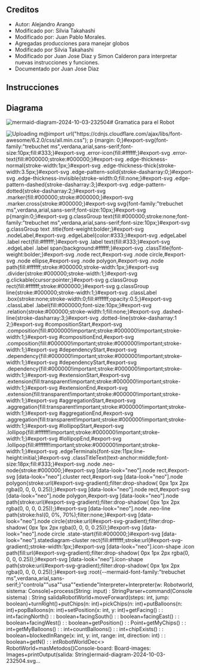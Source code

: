 ## Creditos
- Autor: Alejandro Arango
- Modificado por: Silvia Takahashi
- Modificado por: Juan Pablo Morales.
- Agregadas producciones para manejar globos
- Modificado por Silvia Takahashi
- Modificado por Juan Jose Diaz y Simon Calderon para interpretar nuevas instrucciones y funciones.
- Documentado por Juan Jose Diaz
## Instrucciones

## Diagrama
![mermaid-diagram-2024-10-03-232504](https://github.com/user-attachments/assets/057ec0cd-60f8-4807-8ea7-df02c13a35e3)# Gramatica para el Robot

![Uploading m<svg aria-roledescription="classDiagram" role="graphics-document document" viewBox="0 0 546.796875 969" style="max-width: 546.796875px;" xmlns="http://www.w3.org/2000/svg" width="100%" id="export-svg"><style xmlns="http://www.w3.org/1999/xhtml">@import url("https://cdnjs.cloudflare.com/ajax/libs/font-awesome/6.2.0/css/all.min.css"); p {margin: 0;}</style><style>#export-svg{font-family:"trebuchet ms",verdana,arial,sans-serif;font-size:10px;fill:#333;}#export-svg .error-icon{fill:#ffffff;}#export-svg .error-text{fill:#000000;stroke:#000000;}#export-svg .edge-thickness-normal{stroke-width:1px;}#export-svg .edge-thickness-thick{stroke-width:3.5px;}#export-svg .edge-pattern-solid{stroke-dasharray:0;}#export-svg .edge-thickness-invisible{stroke-width:0;fill:none;}#export-svg .edge-pattern-dashed{stroke-dasharray:3;}#export-svg .edge-pattern-dotted{stroke-dasharray:2;}#export-svg .marker{fill:#000000;stroke:#000000;}#export-svg .marker.cross{stroke:#000000;}#export-svg svg{font-family:"trebuchet ms",verdana,arial,sans-serif;font-size:10px;}#export-svg p{margin:0;}#export-svg g.classGroup text{fill:#000000;stroke:none;font-family:"trebuchet ms",verdana,arial,sans-serif;font-size:10px;}#export-svg g.classGroup text .title{font-weight:bolder;}#export-svg .nodeLabel,#export-svg .edgeLabel{color:#333;}#export-svg .edgeLabel .label rect{fill:#ffffff;}#export-svg .label text{fill:#333;}#export-svg .edgeLabel .label span{background:#ffffff;}#export-svg .classTitle{font-weight:bolder;}#export-svg .node rect,#export-svg .node circle,#export-svg .node ellipse,#export-svg .node polygon,#export-svg .node path{fill:#ffffff;stroke:#000000;stroke-width:1px;}#export-svg .divider{stroke:#000000;stroke-width:1;}#export-svg g.clickable{cursor:pointer;}#export-svg g.classGroup rect{fill:#ffffff;stroke:#000000;}#export-svg g.classGroup line{stroke:#000000;stroke-width:1;}#export-svg .classLabel .box{stroke:none;stroke-width:0;fill:#ffffff;opacity:0.5;}#export-svg .classLabel .label{fill:#000000;font-size:10px;}#export-svg .relation{stroke:#000000;stroke-width:1;fill:none;}#export-svg .dashed-line{stroke-dasharray:3;}#export-svg .dotted-line{stroke-dasharray:1 2;}#export-svg #compositionStart,#export-svg .composition{fill:#000000!important;stroke:#000000!important;stroke-width:1;}#export-svg #compositionEnd,#export-svg .composition{fill:#000000!important;stroke:#000000!important;stroke-width:1;}#export-svg #dependencyStart,#export-svg .dependency{fill:#000000!important;stroke:#000000!important;stroke-width:1;}#export-svg #dependencyStart,#export-svg .dependency{fill:#000000!important;stroke:#000000!important;stroke-width:1;}#export-svg #extensionStart,#export-svg .extension{fill:transparent!important;stroke:#000000!important;stroke-width:1;}#export-svg #extensionEnd,#export-svg .extension{fill:transparent!important;stroke:#000000!important;stroke-width:1;}#export-svg #aggregationStart,#export-svg .aggregation{fill:transparent!important;stroke:#000000!important;stroke-width:1;}#export-svg #aggregationEnd,#export-svg .aggregation{fill:transparent!important;stroke:#000000!important;stroke-width:1;}#export-svg #lollipopStart,#export-svg .lollipop{fill:#ffffff!important;stroke:#000000!important;stroke-width:1;}#export-svg #lollipopEnd,#export-svg .lollipop{fill:#ffffff!important;stroke:#000000!important;stroke-width:1;}#export-svg .edgeTerminals{font-size:11px;line-height:initial;}#export-svg .classTitleText{text-anchor:middle;font-size:18px;fill:#333;}#export-svg .node .neo-node{stroke:#000000;}#export-svg [data-look="neo"].node rect,#export-svg [data-look="neo"].cluster rect,#export-svg [data-look="neo"].node polygon{stroke:url(#export-svg-gradient);filter:drop-shadow( 0px 1px 2px rgba(0, 0, 0, 0.25));}#export-svg [data-look="neo"].node rect,#export-svg [data-look="neo"].node polygon,#export-svg [data-look="neo"].node path{stroke:url(#export-svg-gradient);filter:drop-shadow( 0px 1px 2px rgba(0, 0, 0, 0.25));}#export-svg [data-look="neo"].node .neo-line path{stroke:hsl(0, 0%, 70%);filter:none;}#export-svg [data-look="neo"].node circle{stroke:url(#export-svg-gradient);filter:drop-shadow( 0px 1px 2px rgba(0, 0, 0, 0.25));}#export-svg [data-look="neo"].node circle .state-start{fill:#000000;}#export-svg [data-look="neo"].statediagram-cluster rect{fill:#ffffff;stroke:url(#export-svg-gradient);stroke-width:1px;}#export-svg [data-look="neo"].icon-shape .icon path{fill:url(#export-svg-gradient);filter:drop-shadow( 0px 1px 2px rgba(0, 0, 0, 0.25));}#export-svg [data-look="neo"].icon-shape path{stroke:url(#export-svg-gradient);filter:drop-shadow( 0px 1px 2px rgba(0, 0, 0, 0.25));}#export-svg :root{--mermaid-font-family:"trebuchet ms",verdana,arial,sans-serif;}</style><g><defs><marker orient="auto" markerHeight="240" markerWidth="190" refY="7" refX="18" class="marker aggregation classDiagram" id="export-svg_classDiagram-aggregationStart"><path d="M 18,7 L9,13 L1,7 L9,1 Z"/></marker></defs><defs><marker orient="auto" markerHeight="28" markerWidth="20" refY="7" refX="1" class="marker aggregation classDiagram" id="export-svg_classDiagram-aggregationEnd"><path d="M 18,7 L9,13 L1,7 L9,1 Z"/></marker></defs><defs><marker orient="auto" markerHeight="240" markerWidth="190" refY="7" refX="18" class="marker extension classDiagram" id="export-svg_classDiagram-extensionStart"><path d="M 1,7 L18,13 V 1 Z"/></marker></defs><defs><marker orient="auto" markerHeight="28" markerWidth="20" refY="7" refX="1" class="marker extension classDiagram" id="export-svg_classDiagram-extensionEnd"><path d="M 1,1 V 13 L18,7 Z"/></marker></defs><defs><marker orient="auto" markerHeight="240" markerWidth="190" refY="7" refX="18" class="marker composition classDiagram" id="export-svg_classDiagram-compositionStart"><path d="M 18,7 L9,13 L1,7 L9,1 Z"/></marker></defs><defs><marker orient="auto" markerHeight="28" markerWidth="20" refY="7" refX="1" class="marker composition classDiagram" id="export-svg_classDiagram-compositionEnd"><path d="M 18,7 L9,13 L1,7 L9,1 Z"/></marker></defs><defs><marker orient="auto" markerHeight="240" markerWidth="190" refY="7" refX="6" class="marker dependency classDiagram" id="export-svg_classDiagram-dependencyStart"><path d="M 5,7 L9,13 L1,7 L9,1 Z"/></marker></defs><defs><marker orient="auto" markerHeight="28" markerWidth="20" refY="7" refX="13" class="marker dependency classDiagram" id="export-svg_classDiagram-dependencyEnd"><path d="M 18,7 L9,13 L14,7 L9,1 Z"/></marker></defs><defs><marker orient="auto" markerHeight="240" markerWidth="190" refY="7" refX="13" class="marker lollipop classDiagram" id="export-svg_classDiagram-lollipopStart"><circle r="6" cy="7" cx="7" fill="transparent" stroke="black"/></marker></defs><defs><marker orient="auto" markerHeight="240" markerWidth="190" refY="7" refX="1" class="marker lollipop classDiagram" id="export-svg_classDiagram-lollipopEnd"><circle r="6" cy="7" cx="7" fill="transparent" stroke="black"/></marker></defs><g class="root"><g class="clusters"/><g class="edgePaths"><path marker-start="url(#export-svg_classDiagram-dependencyStart)" style="fill:none" class="edge-pattern-solid relation" data-edge="true" id="id_Parser_Interpreter_1" d="M172.893,102.135L163.682,107.779C154.471,113.423,136.048,124.712,126.836,136.522C117.625,148.333,117.625,160.667,117.625,166.833L117.625,173"/><path marker-end="url(#export-svg_classDiagram-dependencyEnd)" style="fill:none" class="edge-pattern-solid relation" data-edge="true" id="id_Parser_RobotWorldDec_2" d="M326.522,99L336.586,105.167C346.65,111.333,366.778,123.667,376.842,135C386.906,146.333,386.906,156.667,386.906,161.833L386.906,167"/><path marker-start="url(#export-svg_classDiagram-dependencyStart)" style="fill:none" class="edge-pattern-solid relation" data-edge="true" id="id_Interpreter_Console_3" d="M117.625,298L117.625,303.167C117.625,308.333,117.625,318.667,117.625,367.333C117.625,416,117.625,503,117.625,546.5L117.625,590"/><path marker-end="url(#export-svg_classDiagram-extensionEnd)" style="fill:none" class="edge-pattern-solid relation" data-edge="true" id="id_RobotWorldDec_RobotWorld_4" d="M386.906,292L386.906,298.167C386.906,304.333,386.906,316.667,386.906,326C386.906,335.333,386.906,341.667,386.906,344.833L386.906,348"/></g><g class="edgeLabels"><g transform="translate(117.625, 136)" class="edgeLabel"><g transform="translate(-21.33984375, -12)" data-id="id_Parser_Interpreter_1" class="label"><foreignObject height="24" width="42.6796875"><div style="display: inline-block; white-space: nowrap;" xmlns="http://www.w3.org/1999/xhtml"><span class="edgeLabel"><span class="edgeLabel">"controla"</span></span></div></foreignObject></g></g><g transform="translate(386.90625, 136)" class="edgeLabel"><g transform="translate(-11.61328125, -12)" data-id="id_Parser_RobotWorldDec_2" class="label"><foreignObject height="24" width="23.2265625"><div style="display: inline-block; white-space: nowrap;" xmlns="http://www.w3.org/1999/xhtml"><span class="edgeLabel"><span class="edgeLabel">"usa"</span></span></div></foreignObject></g></g><g transform="translate(117.625, 329)" class="edgeLabel"><g transform="translate(-11.61328125, -12)" data-id="id_Interpreter_Console_3" class="label"><foreignObject height="24" width="23.2265625"><div style="display: inline-block; white-space: nowrap;" xmlns="http://www.w3.org/1999/xhtml"><span class="edgeLabel"><span class="edgeLabel">"usa"</span></span></div></foreignObject></g></g><g transform="translate(386.90625, 329)" class="edgeLabel"><g transform="translate(-22.45703125, -12)" data-id="id_RobotWorldDec_RobotWorld_4" class="label"><foreignObject height="24" width="44.9140625"><div style="display: inline-block; white-space: nowrap;" xmlns="http://www.w3.org/1999/xhtml"><span class="edgeLabel"><span class="edgeLabel">"extiende"</span></span></div></foreignObject></g></g></g><g class="nodes"><g transform="translate(117.625, 232.5)" data-id="Interpreter" data-node="true" id="classId-Interpreter-2692" class="node default"><rect height="119" width="219.25" y="-59.5" x="-109.625" class="outer title-state" style=""/><line y2="-23.5" y1="-23.5" x2="109.625" x1="-109.625" class="divider"/><line y2="-7.5" y1="-7.5" x2="109.625" x1="-109.625" class="divider"/><g class="label"><foreignObject height="0" width="0"><div style="display: inline-block; white-space: nowrap;" xmlns="http://www.w3.org/1999/xhtml"><span class="nodeLabel"></span></div></foreignObject><foreignObject transform="translate( -25.0078125, -52)" height="24" width="50.015625" class="classTitle"><div style="display: inline-block; white-space: nowrap;" xmlns="http://www.w3.org/1999/xhtml"><span class="nodeLabel">Interpreter</span></div></foreignObject><foreignObject transform="translate( -102.125, 0)" height="24" width="204.25"><div style="display: inline-block; white-space: nowrap;" xmlns="http://www.w3.org/1999/xhtml"><span class="nodeLabel">+Interpreter(w: Robotworld, sistema: Console)</span></div></foreignObject><foreignObject transform="translate( -102.125, 28)" height="24" width="135.34375"><div style="display: inline-block; white-space: nowrap;" xmlns="http://www.w3.org/1999/xhtml"><span class="nodeLabel">+process(String: input) : String</span></div></foreignObject></g></g><g transform="translate(252.265625, 53.5)" data-id="Parser" data-node="true" id="classId-Parser-2693" class="node default"><rect height="91" width="208.6953125" y="-45.5" x="-104.34765625" class="outer title-state" style=""/><line y2="-9.5" y1="-9.5" x2="104.34765625" x1="-104.34765625" class="divider"/><line y2="6.5" y1="6.5" x2="104.34765625" x1="-104.34765625" class="divider"/><g class="label"><foreignObject height="0" width="0"><div style="display: inline-block; white-space: nowrap;" xmlns="http://www.w3.org/1999/xhtml"><span class="nodeLabel"></span></div></foreignObject><foreignObject transform="translate( -15.5703125, -38)" height="24" width="31.140625" class="classTitle"><div style="display: inline-block; white-space: nowrap;" xmlns="http://www.w3.org/1999/xhtml"><span class="nodeLabel">Parser</span></div></foreignObject><foreignObject transform="translate( -96.84765625, 14)" height="24" width="193.6953125"><div style="display: inline-block; white-space: nowrap;" xmlns="http://www.w3.org/1999/xhtml"><span class="nodeLabel">+command(Console sistema) : String salida</span></div></foreignObject></g></g><g transform="translate(386.90625, 663.5)" data-id="RobotWorld" data-node="true" id="classId-RobotWorld-2694" class="node default"><rect height="595" width="303.78125" y="-297.5" x="-151.890625" class="outer title-state" style=""/><line y2="-261.5" y1="-261.5" x2="151.890625" x1="-151.890625" class="divider"/><line y2="-245.5" y1="-245.5" x2="151.890625" x1="-151.890625" class="divider"/><g class="label"><foreignObject height="0" width="0"><div style="display: inline-block; white-space: nowrap;" xmlns="http://www.w3.org/1999/xhtml"><span class="nodeLabel"></span></div></foreignObject><foreignObject transform="translate( -28.51171875, -290)" height="24" width="57.0234375" class="classTitle"><div style="display: inline-block; white-space: nowrap;" xmlns="http://www.w3.org/1999/xhtml"><span class="nodeLabel">RobotWorld</span></div></foreignObject><foreignObject transform="translate( -144.390625, -238)" height="24" width="182.03125"><div style="display: inline-block; white-space: nowrap;" xmlns="http://www.w3.org/1999/xhtml"><span class="nodeLabel">+moveForward(steps: int, jump: boolean)</span></div></foreignObject><foreignObject transform="translate( -144.390625, -210)" height="24" width="53.078125"><div style="display: inline-block; white-space: nowrap;" xmlns="http://www.w3.org/1999/xhtml"><span class="nodeLabel">+turnRight()</span></div></foreignObject><foreignObject transform="translate( -144.390625, -182)" height="24" width="73.6484375"><div style="display: inline-block; white-space: nowrap;" xmlns="http://www.w3.org/1999/xhtml"><span class="nodeLabel">+putChips(n: int)</span></div></foreignObject><foreignObject transform="translate( -144.390625, -154)" height="24" width="77.53125"><div style="display: inline-block; white-space: nowrap;" xmlns="http://www.w3.org/1999/xhtml"><span class="nodeLabel">+pickChips(n: int)</span></div></foreignObject><foreignObject transform="translate( -144.390625, -126)" height="24" width="86.4453125"><div style="display: inline-block; white-space: nowrap;" xmlns="http://www.w3.org/1999/xhtml"><span class="nodeLabel">+putBalloons(n: int)</span></div></foreignObject><foreignObject transform="translate( -144.390625, -98)" height="24" width="89.2265625"><div style="display: inline-block; white-space: nowrap;" xmlns="http://www.w3.org/1999/xhtml"><span class="nodeLabel">+popBalloons(n: int)</span></div></foreignObject><foreignObject transform="translate( -144.390625, -70)" height="24" width="109.2109375"><div style="display: inline-block; white-space: nowrap;" xmlns="http://www.w3.org/1999/xhtml"><span class="nodeLabel">+setPosition(x: int, y: int)</span></div></foreignObject><foreignObject transform="translate( -144.390625, -42)" height="24" width="80.875"><div style="display: inline-block; white-space: nowrap;" xmlns="http://www.w3.org/1999/xhtml"><span class="nodeLabel">+getFacing() : : int</span></div></foreignObject><foreignObject transform="translate( -144.390625, -14)" height="24" width="113.125"><div style="display: inline-block; white-space: nowrap;" xmlns="http://www.w3.org/1999/xhtml"><span class="nodeLabel">+facingNorth() : : boolean</span></div></foreignObject><foreignObject transform="translate( -144.390625, 14)" height="24" width="114.8046875"><div style="display: inline-block; white-space: nowrap;" xmlns="http://www.w3.org/1999/xhtml"><span class="nodeLabel">+facingSouth() : : boolean</span></div></foreignObject><foreignObject transform="translate( -144.390625, 42)" height="24" width="108.6796875"><div style="display: inline-block; white-space: nowrap;" xmlns="http://www.w3.org/1999/xhtml"><span class="nodeLabel">+facingEast() : : boolean</span></div></foreignObject><foreignObject transform="translate( -144.390625, 70)" height="24" width="111.265625"><div style="display: inline-block; white-space: nowrap;" xmlns="http://www.w3.org/1999/xhtml"><span class="nodeLabel">+facingWest() : : boolean</span></div></foreignObject><foreignObject transform="translate( -144.390625, 98)" height="24" width="98.6640625"><div style="display: inline-block; white-space: nowrap;" xmlns="http://www.w3.org/1999/xhtml"><span class="nodeLabel">+getPosition() : : Point</span></div></foreignObject><foreignObject transform="translate( -144.390625, 126)" height="24" width="89.7578125"><div style="display: inline-block; white-space: nowrap;" xmlns="http://www.w3.org/1999/xhtml"><span class="nodeLabel">+getMyChips() : : int</span></div></foreignObject><foreignObject transform="translate( -144.390625, 154)" height="24" width="102.546875"><div style="display: inline-block; white-space: nowrap;" xmlns="http://www.w3.org/1999/xhtml"><span class="nodeLabel">+getMyBalloons() : : int</span></div></foreignObject><foreignObject transform="translate( -144.390625, 182)" height="24" width="99.78125"><div style="display: inline-block; white-space: nowrap;" xmlns="http://www.w3.org/1999/xhtml"><span class="nodeLabel">+countBalloons() : : int</span></div></foreignObject><foreignObject transform="translate( -144.390625, 210)" height="24" width="107"><div style="display: inline-block; white-space: nowrap;" xmlns="http://www.w3.org/1999/xhtml"><span class="nodeLabel">+chipExists() : : boolean</span></div></foreignObject><foreignObject transform="translate( -144.390625, 238)" height="24" width="288.78125"><div style="display: inline-block; white-space: nowrap;" xmlns="http://www.w3.org/1999/xhtml"><span class="nodeLabel">+blockedInRange(x: int, y: int, range: int, direction: int) : : boolean</span></div></foreignObject><foreignObject transform="translate( -144.390625, 266)" height="24" width="58.078125"><div style="display: inline-block; white-space: nowrap;" xmlns="http://www.w3.org/1999/xhtml"><span class="nodeLabel">+getN() : : int</span></div></foreignObject></g></g><g transform="translate(386.90625, 232.5)" data-id="RobotWorldDec" data-node="true" id="classId-RobotWorldDec-2695" class="node default"><rect height="119" width="90.3671875" y="-59.5" x="-45.18359375" class="outer title-state" style=""/><line y2="-23.5" y1="-23.5" x2="45.18359375" x1="-45.18359375" class="divider"/><line y2="20.5" y1="20.5" x2="45.18359375" x1="-45.18359375" class="divider"/><g class="label"><foreignObject height="0" width="0"><div style="display: inline-block; white-space: nowrap;" xmlns="http://www.w3.org/1999/xhtml"><span class="nodeLabel"></span></div></foreignObject><foreignObject transform="translate( -37.68359375, -52)" height="24" width="75.3671875" class="classTitle"><div style="display: inline-block; white-space: nowrap;" xmlns="http://www.w3.org/1999/xhtml"><span class="nodeLabel">RobotWorldDec</span></div></foreignObject><foreignObject transform="translate( -37.68359375, -12)" height="24" width="67.078125"><div style="display: inline-block; white-space: nowrap;" xmlns="http://www.w3.org/1999/xhtml"><span class="nodeLabel">&lt;&gt; RobotWorld</span></div></foreignObject><foreignObject transform="translate( -37.68359375, 28)" height="24" width="69.75"><div style="display: inline-block; white-space: nowrap;" xmlns="http://www.w3.org/1999/xhtml"><span class="nodeLabel">+masMetodos()</span></div></foreignObject></g></g><g transform="translate(117.625, 663.5)" data-id="Console" data-node="true" id="classId-Console-2696" class="node default"><rect height="147" width="134.78125" y="-73.5" x="-67.390625" class="outer title-state" style=""/><line y2="-37.5" y1="-37.5" x2="67.390625" x1="-67.390625" class="divider"/><line y2="34.5" y1="34.5" x2="67.390625" x1="-67.390625" class="divider"/><g class="label"><foreignObject height="0" width="0"><div style="display: inline-block; white-space: nowrap;" xmlns="http://www.w3.org/1999/xhtml"><span class="nodeLabel"></span></div></foreignObject><foreignObject transform="translate( -19.7265625, -66)" height="24" width="39.453125" class="classTitle"><div style="display: inline-block; white-space: nowrap;" xmlns="http://www.w3.org/1999/xhtml"><span class="nodeLabel">Console</span></div></foreignObject><foreignObject transform="translate( -59.890625, -26)" height="24" width="61.1484375"><div style="display: inline-block; white-space: nowrap;" xmlns="http://www.w3.org/1999/xhtml"><span class="nodeLabel">-board: Board</span></div></foreignObject><foreignObject transform="translate( -59.890625, 2)" height="24" width="73.921875"><div style="display: inline-block; white-space: nowrap;" xmlns="http://www.w3.org/1999/xhtml"><span class="nodeLabel">-images: Images</span></div></foreignObject><foreignObject transform="translate( -59.890625, 42)" height="24" width="119.78125"><div style="display: inline-block; white-space: nowrap;" xmlns="http://www.w3.org/1999/xhtml"><span class="nodeLabel">+printOutput(salida: String)</span></div></foreignObject></g></g></g></g></g></svg>ermaid-diagram-2024-10-03-232504.svg…]()
